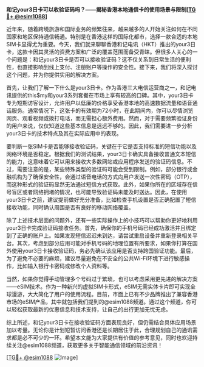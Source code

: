 **和记your3日卡可以收验证码吗？——揭秘香港本地通信卡的使用场景与限制[[TG💪+ @esim1088](https://t.me/s/esim1088)]**

近年来，随着跨境旅游和国际业务的频繁往来，越来越多的人开始关注如何在不同国家和地区保持通信畅通。特别是在香港这样的国际化都市，选择一款合适的本地SIM卡显得尤为重要。今天，我们就来聊聊香港和记电讯（HKT）推出的your3日卡，这款卡因其灵活的资费方案和广泛的覆盖范围而备受青睐。但很多人关心的一个问题是：和记your3日卡是否可以接收验证码？这不仅关系到日常生活的便利性，也直接影响到线上支付、注册账户等操作的安全性。接下来，我们将深入探讨这个问题，并为你提供实用的解决方案。

首先，让我们了解一下什么是your3日卡。作为香港三大电信运营商之一，和记电讯提供的this$my和your3系列套餐在市场上享有较高的口碑。其中，your3日卡专为短期访客设计，允许用户以低廉的价格享受香港本地的高速数据流量和语音通话服务。通常情况下，这张卡的有效期为72小时，在此期间内，你可以尽情浏览网页、观看视频或拨打电话，而无需担心额外费用。然而，对于需要频繁验证身份的用户来说，仅仅知道这些基本信息是远远不够的。因此，我们需要进一步分析your3日卡的技术特点及其在实际应用中的表现。

要判断一张SIM卡是否能够接收验证码，关键在于它是否支持标准的短信功能以及网络环境是否稳定。根据我们的测试结果，your3日卡确实具备接收普通文本短信的能力，这意味着它可以用来接收大多数网站或应用程序发送的验证码信息。不过，需要注意的是，某些特殊类型的验证码可能会受到限制。例如，部分银行或金融机构为了确保安全性，会通过语音电话的方式向用户发送一次性密码（OTP），而这种形式的验证码显然无法通过短信方式获取。此外，如果你所在的区域存在信号盲区或者网络拥堵的情况，也可能导致验证码未能及时送达。因此，在使用your3日卡之前，建议提前做好充分准备，比如检查手机设置是否正确配置了短信接收功能，同时确认周围是否有良好的移动网络覆盖。

除了上述技术层面的问题外，还有一些实际操作上的小技巧可以帮助你更好地利用your3日卡完成验证码接收任务。首先，确保你的手机号码已经成功激活并且绑定到了正确的账户上。如果发现短信迟迟未到达，请尝试重启设备并重新登录相关平台。其次，考虑到部分应用可能对手机号码的地理位置有所要求，如果你打算在国外使用your3日卡接收验证码，务必先确认该应用是否支持跨国验证功能。最后，为了避免不必要的麻烦，建议尽量避免在不安全的公共Wi-Fi环境下进行敏感操作，比如输入银行卡密码或修改个人资料等。

当然，如果你觉得手动管理多个号码过于繁琐，也可以考虑采用更先进的解决方案——eSIM技术。作为一种新兴的虚拟SIM卡形式，eSIM无需实体卡片即可实现全球漫游，大大简化了用户的使用流程。目前，市面上已有不少品牌推出了兼容香港市场的eSIM产品，其中就包括我们提到的@esim1088频道。通过这个频道，你可以轻松获取最新的优惠信息和技术支持，让自己的出行更加无忧无虑。

综上所述，和记your3日卡在接收验证码方面表现良好，但仍需结合具体应用场景加以考量。无论你是计划短暂访问香港还是长期居住于此，合理规划自己的通讯需求都是必不可少的一环。希望本文能为大家提供有价值的参考意见，同时也欢迎持续关注@esim1088频道，获取更多关于智能通信领域的前沿资讯！ 

[[TG💪+ @esim1088](https://t.me/s/esim1088) ![Image](https://i.postimg.cc/4NQfJmqS/Snipaste-2025-05-13-00-14-12.png)]